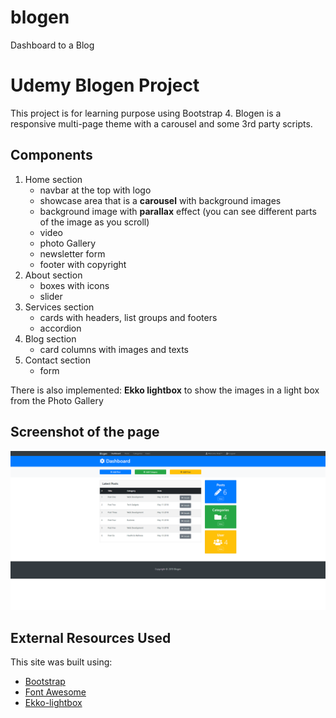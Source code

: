 # blogen
Dashboard to a Blog

# Udemy Blogen Project
This project is for learning purpose using Bootstrap 4.
Blogen is a responsive multi-page theme with a carousel and some 3rd party scripts.

## Components
1. Home section
    - navbar at the top with logo
    - showcase area that is a **carousel** with background images
    - background image with **parallax** effect (you can see different parts of the image as you scroll)
    - video
    - photo Gallery 
    - newsletter form
    - footer with copyright 
2. About section
    - boxes with icons
    - slider
3. Services section
    - cards with headers, list groups and footers
    - accordion
4. Blog section
    - card columns with images and texts
5. Contact section
    - form


There is also implemented:
**Ekko lightbox** to show the images in a light box from the Photo Gallery

## Screenshot of the page
![](img/screencapture-blogen-project.png)

## External Resources Used
This site was built using:
- [Bootstrap](https://getbootstrap.com/)
- [Font Awesome](https://fontawesome.com/)
- [Ekko-lightbox](https://cdnjs.com/libraries/ekko-lightbox)